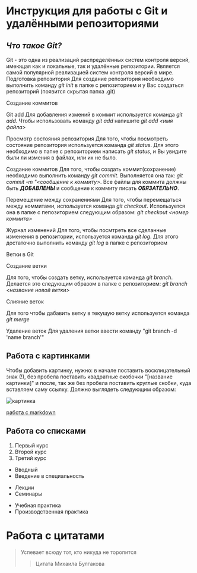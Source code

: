 # Инструкция для работы с Git и удалёнными репозиториями

## *Что такое Git?* 
Git - это одна из реализаций распределённых систем контроля версий, имеющая как и локальные, так и удалённые репозитории. Является самой популярной реализацией систем контроля версий в мире.
Подготовка репозитория
Для создание репозитория необходимо выполнить команду *git init*  в папке с репозиторием и у Вас создаться репозиторий (появится скрытая папка .git)

Создание коммитов

Git add
Для добавления измений в коммит используется команда *git add*. Чтобы использовать команду *git add* напишите *git add <имя файла>*

Просмотр состояния репозитория
Для того, чтобы посмотреть состояние репозитория используется команда *git status*. Для этого необходимо в папке с репозиторием написать *git status*, и Вы увидите были ли измения в файлах, или их не было.

Создание коммитов
Для того, чтобы создать коммит(сохранение) необходимо выполнить команду *git commit*. Выполняется она так: *git commit -m "<сообщение к коммиту>*. Все файлы для коммита должны быть ***ДОБАВЛЕНЫ*** и сообщение к коммиту писать ***ОБЯЗАТЕЛЬНО***.

Перемещение между сохранениями
Для того, чтобы перемещаться между коммитами, используется команда *git checkout*. Используется она в папке с пепозиторием следующим образом: *git checkout <номер коммита>*

Журнал изменений
Для того, чтобы посмтреть все сделанные изменения в репозитории, используется команда *git log*. Для этого достаточно выполнить команду *git log* в папке с репозиторием

Ветки в Git

Создание ветки

Для того, чтобы создать ветку, используется команда *git branch*. Делается это следующим образом в папке с репозиторием: *git branch <название новой ветки>*

Слияние веток

Для того чтобы дабавить ветку в текущую ветку используется команда *git merge <name branch>*

Удаление веток
Для удаления ветки ввести команду "git branch -d 'name branch'"

## Работа с картинками
Чтобы добавить картинку, нужно: в начале поставить восклицательный знак (!), без пробела поставить квадратные скобочки "[название картинки]" и после, так же без пробела поставить круглые скобки, куда вставляем саму ссылку. Должно выглядеть следующим образом:

![картинка](https://adonius.club/uploads/posts/2022-06/1655552708_35-adonius-club-p-koshechki-sobachki-geroi-krasivo-foto-37.jpg)

[работа с markdown](https://texterra.ru/blog/ischerpyvayushchaya-shpargalka-po-sintaksisu-razmetki-markdown-na-zametku-avtoram-veb-razrabotchikam.html?ysclid=lel9lqj3d5782676313)

## Работа со списками

1. Первый курс
2. Второй курс
3. Третий курс

* Вводный
* Введение в специальность
+ Лекции
+ Семинары
- Учебная практика
- Производственная практика

# Работа с цитатами

> Успевает всюду тот, кто никуда не торопится
>> Цитата Михаила Булгакова

